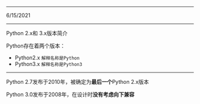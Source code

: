 ----------

6/15/2021

----------
Python 2.x和 3.x版本简介

Python存在着两个版本：

- Python2.x 
`解释名称是Python`
- Python3.x
`解释名称是Python3`
-------
Python 2.7发布于2010年，被确定为**最后一个**Python 2.x版本

Python 3.0发布于2008年，在设计时**没有考虑向下兼容**




